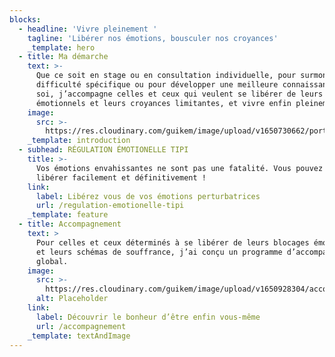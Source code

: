 ```yaml
---
blocks:
  - headline: 'Vivre pleinement '
    tagline: 'Libérer nos émotions, bousculer nos croyances'
    _template: hero
  - title: Ma démarche
    text: >-
      Que ce soit en stage ou en consultation individuelle, pour surmonter une
      difficulté spécifique ou pour développer une meilleure connaissance de
      soi, j’accompagne celles et ceux qui veulent se libérer de leurs blocages
      émotionnels et leurs croyances limitantes, et vivre enfin pleinement.
    image:
      src: >-
        https://res.cloudinary.com/guikem/image/upload/v1650730662/portrait-fred_x7aikv.jpg
    _template: introduction
  - subhead: RÉGULATION ÉMOTIONELLE TIPI
    title: >-
      Vos émotions envahissantes ne sont pas une fatalité. Vous pouvez vous en
      libérer facilement et définitivement !
    link:
      label: Libérez vous de vos émotions perturbatrices
      url: /regulation-emotionelle-tipi
    _template: feature
  - title: Accompagnement
    text: >
      Pour celles et ceux déterminés à se libérer de leurs blocages émotionnels
      et leurs schémas de souffrance, j’ai conçu un programme d’accompagnement
      global.
    image:
      src: >-
        https://res.cloudinary.com/guikem/image/upload/v1650928304/accompagnement_i74war.jpg
      alt: Placeholder
    link:
      label: Découvrir le bonheur d’être enfin vous-même
      url: /accompagnement
    _template: textAndImage
---
```


